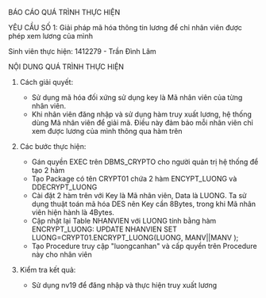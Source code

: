 ﻿BÁO CÁO QUÁ TRÌNH THỰC HIỆN

YÊU CẦU SỐ 1: Giải pháp mã hóa thông tin lương để chỉ nhân viên được phép xem lương của mình

Sinh viên thực hiện: 1412279 - Trần Đình Lâm


NỘI DUNG QUÁ TRÌNH THỰC HIỆN

1. Cách giải quyết:
	- Sử dụng mã hóa đối xứng sử dụng key là Mã nhân viên của từng nhân viên.
	- Khi nhân viên đăng nhập và sử dụng hàm truy xuất lương, hệ thống dùng Mã nhân viên để giải mã.
	  Điều này đảm bảo mỗi nhân viên chỉ xem được lương của mình thông qua hàm trên

2. Các bước thực hiện:
	- Gán quyền EXEC trên DBMS_CRYPTO cho người quản trị hệ thống để tạo 2 hàm
	- Tạo Package có tên CRYPT01 chứa 2 hàm ENCYPT_LUONG và DDECRYPT_LUONG
	- Cài đặt 2 hàm trên với Key là Mã nhân viên, Data là LUONG. Ta sử dụng thuật toán 
	  mã hóa DES nên Key cần 8Bytes, trong khi Mã nhân viên hiện hành là 4Bytes.
	- Cập nhật lại Table NHANVIEN với LUONG tính bằng hàm ENCRYPT_LUONG:
		UPDATE NHANVIEN SET LUONG=CRYPT01.ENCRYPT_LUONG(LUONG, MANV||MANV );
	- Tạo Procedure truy cập "luongcanhan" và cấp quyền trên Procedure này cho nhân viên
	
3. Kiểm tra kết quả:
	- Sử dụng nv19 để đăng nhập và thực hiện truy xuất lương